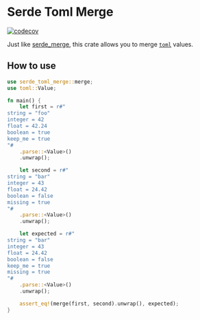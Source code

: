 # Serde Toml Merge

[![codecov](https://codecov.io/gh/jdrouet/serde-toml-merge/branch/main/graph/badge.svg?token=VR6M1YHRFA)](https://codecov.io/gh/jdrouet/serde-toml-merge)

Just like [serde_merge](https://crates.io/crates/serde_merge), this crate allows you to merge [`toml`](https://crates.io/crates/toml) values.

## How to use

```rust
use serde_toml_merge::merge;
use toml::Value;

fn main() {
    let first = r#"
string = "foo"
integer = 42
float = 42.24
boolean = true
keep_me = true
"#
    .parse::<Value>()
    .unwrap();

    let second = r#"
string = "bar"
integer = 43
float = 24.42
boolean = false
missing = true
"#
    .parse::<Value>()
    .unwrap();

    let expected = r#"
string = "bar"
integer = 43
float = 24.42
boolean = false
keep_me = true
missing = true
"#
    .parse::<Value>()
    .unwrap();

    assert_eq!(merge(first, second).unwrap(), expected);
}
```
